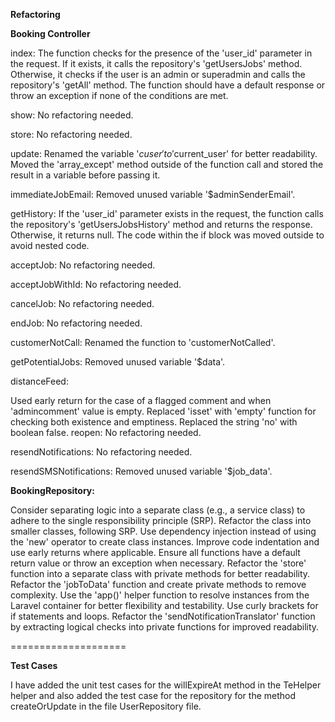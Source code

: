 **Refactoring**

**Booking Controller**

index: The function checks for the presence of the 'user_id' parameter in the request. If it exists, it calls the repository's 'getUsersJobs' method. Otherwise, it checks if the user is an admin or superadmin and calls the repository's 'getAll' method. The function should have a default response or throw an exception if none of the conditions are met.

show: No refactoring needed.

store: No refactoring needed.

update: Renamed the variable '$cuser' to '$current_user' for better readability. Moved the 'array_except' method outside of the function call and stored the result in a variable before passing it.

immediateJobEmail: Removed unused variable '$adminSenderEmail'.

getHistory: If the 'user_id' parameter exists in the request, the function calls the repository's 'getUsersJobsHistory' method and returns the response. Otherwise, it returns null. The code within the if block was moved outside to avoid nested code.

acceptJob: No refactoring needed.

acceptJobWithId: No refactoring needed.

cancelJob: No refactoring needed.

endJob: No refactoring needed.

customerNotCall: Renamed the function to 'customerNotCalled'.

getPotentialJobs: Removed unused variable '$data'.

distanceFeed:

Used early return for the case of a flagged comment and when 'admincomment' value is empty.
Replaced 'isset' with 'empty' function for checking both existence and emptiness.
Replaced the string 'no' with boolean false.
reopen: No refactoring needed.

resendNotifications: No refactoring needed.

resendSMSNotifications: Removed unused variable '$job_data'.



**BookingRepository:**

Consider separating logic into a separate class (e.g., a service class) to adhere to the single responsibility principle (SRP).
Refactor the class into smaller classes, following SRP.
Use dependency injection instead of using the 'new' operator to create class instances.
Improve code indentation and use early returns where applicable.
Ensure all functions have a default return value or throw an exception when necessary.
Refactor the 'store' function into a separate class with private methods for better readability.
Refactor the 'jobToData' function and create private methods to remove complexity.
Use the 'app()' helper function to resolve instances from the Laravel container for better flexibility and testability.
Use curly brackets for if statements and loops.
Refactor the 'sendNotificationTranslator' function by extracting logical checks into private functions for improved readability.

====================

**Test Cases**

I have added the unit test cases for the willExpireAt method in the TeHelper helper and also added the test case for the repository for the method createOrUpdate in the file UserRepository file.